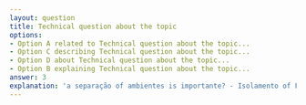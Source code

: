 ```yaml
---
layout: question
title: Technical question about the topic
options:
- Option A related to Technical question about the topic...
- Option C describing Technical question about the topic...
- Option D about Technical question about the topic...
- Option B explaining Technical question about the topic...
answer: 3
explanation: 'a separação of ambientes is importante? - Isolamento of Falhas: Problemas in Dev or Test não afetam o ambiente of produção. - security*: Allows aplicar policies of access and compliance específicas to cada ambiente...'
---
```

